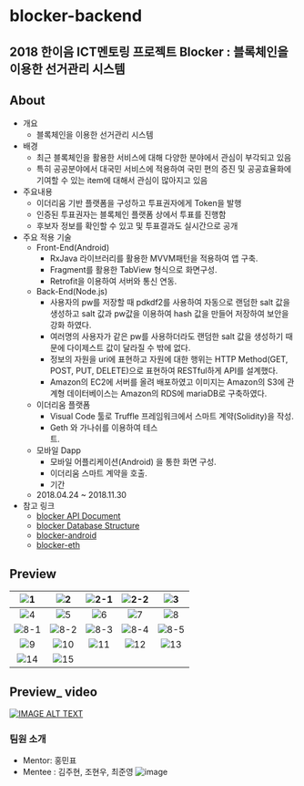 # blocker-backend

## 2018 한이음 ICT멘토링 프로젝트 Blocker : 블록체인을 이용한 선거관리 시스템

## About
- 개요
  - 블록체인을 이용한 선거관리 시스템
- 배경
  - 최근 블록체인을 활용한 서비스에 대해 다양한 분야에서 관심이 부각되고 있음 
  - 특히 공공분야에서 대국민 서비스에 적용하여 국민 편의 증진 및 공공효율화에 기여할 수 있는 item에 대해서 관심이 많아지고 있음
- 주요내용
  - 이더리움 기반 플랫폼을 구성하고 투표권자에게 Token을 발행
  - 인증된 투표권자는 블록체인 플랫폼 상에서 투표를 진행함
  - 후보자 정보를 확인할 수 있고 및 투표결과도 실시간으로 공개
- 주요 적용 기술
  - Front-End(Android)
    - RxJava 라이브러리를 활용한 MVVM패턴을 적용하여 앱 구축.
    - Fragment를 활용한 TabView 형식으로 화면구성.
    - Retrofit을 이용하여 서버와 통신 연동. 
  - Back-End(Node.js)
    - 사용자의 pw를 저장할 때 pdkdf2를 사용하여 자동으로 랜덤한 salt 값을 생성하고 salt 값과 pw값을 이용하여 hash 값을 만들어 저장하여 보안을 강화 하였다. 
    - 여러명의 사용자가 같은 pw를 사용하더라도 랜덤한 salt 값을 생성하기 때문에 다이제스트 값이 달라질 수 밖에 없다.
    - 정보의 자원을 uri에 표현하고 자원에 대한 행위는 HTTP Method(GET, POST, PUT, DELETE)으로 표현하여 RESTful하게 API를 설계했다.
    - Amazon의 EC2에 서버를 올려 배포하였고 이미지는 Amazon의 S3에 관계형 데이터베이스는 Amazon의 RDS에 mariaDB로 구축하였다.
  - 이더리움 플랫폼
    - Visual Code 툴로 Truffle 프레임워크에서 스마트 계약(Solidity)을 작성.
    - Geth 와 가나쉬를 이용하여 테스트.                                                                               
  - 모바일 Dapp
    - 모바일 어플리케이션(Android) 을 통한 화면 구성.
    - 이더리움 스마트 계약을 호출.
    - 기간
  - 2018.04.24 ~ 2018.11.30
- 참고 링크
  - [blocker API Document](https://github.com/Hanium-Blocker/blocker-backend/wiki/Blocker-API-Document)
  - [blocker Database Structure](https://github.com/Hanium-Blocker/blocker-backend/wiki/Blocker-Database-Structure)
  - [blocker-android](https://github.com/Hanium-Blocker/blocker_android)
  - [blocker-eth](https://github.com/Hanium-Blocker/blocker_eth)

## Preview
| ![1](https://github.com/Hanium-Blocker/blocker_android/tree/dev/readmeImage/readmeImage/1.png) | ![2](https://github.com/Hanium-Blocker/blocker_android/tree/dev/readmeImage/readmeImage/2.png) | ![2-1](https://github.com/Hanium-Blocker/blocker_android/tree/dev/readmeImage/readmeImage/2-1.png) | ![2-2](https://github.com/Hanium-Blocker/blocker_android/tree/dev/readmeImage/readmeImage/2-2.png) | ![3](https://github.com/Hanium-Blocker/blocker_android/tree/dev/readmeImage/readmeImage/3.png) |
|:---:|:---:|:---:|:---:|:---:|
| ![4](https://github.com/Hanium-Blocker/blocker_android/tree/dev/readmeImage/readmeImage/4.png) | ![5](https://github.com/Hanium-Blocker/blocker_android/tree/dev/readmeImage/readmeImage/5.png) | ![6](https://github.com/Hanium-Blocker/blocker_android/tree/dev/readmeImage/readmeImage/6.png) | ![7](https://github.com/Hanium-Blocker/blocker_android/tree/dev/readmeImage/readmeImage/7.png) | ![8](https://github.com/Hanium-Blocker/blocker_android/tree/dev/readmeImage/readmeImage/8.png) |
| ![8-1](https://github.com/Hanium-Blocker/blocker_android/tree/dev/readmeImage/readmeImage/8-1.png) | ![8-2](https://github.com/Hanium-Blocker/blocker_android/tree/dev/readmeImage/readmeImage/8-2.png) | ![8-3](https://github.com/Hanium-Blocker/blocker_android/tree/dev/readmeImage/readmeImage/8-3.png) | ![8-4](https://github.com/Hanium-Blocker/blocker_android/tree/dev/readmeImage/readmeImage/8-4.png) | ![8-5](https://github.com/Hanium-Blocker/blocker_android/tree/dev/readmeImage/readmeImage/8-5.png) |
| ![9](https://github.com/Hanium-Blocker/blocker_android/tree/dev/readmeImage/readmeImage/9.png) | ![10](https://github.com/Hanium-Blocker/blocker_android/tree/dev/readmeImage/readmeImage/10.png) | ![11](https://github.com/Hanium-Blocker/blocker_android/tree/dev/readmeImage/readmeImage/11.png) | ![12](https://github.com/Hanium-Blocker/blocker_android/tree/dev/readmeImage/readmeImage/12.png) | ![13](https://github.com/Hanium-Blocker/blocker_android/tree/dev/readmeImage/readmeImage/13.png) |
| ![14](https://github.com/Hanium-Blocker/blocker_android/tree/dev/readmeImage/readmeImage/14.png) | ![15](https://github.com/Hanium-Blocker/blocker_android/tree/dev/readmeImage/readmeImage/15.png) ||||

## Preview_ video
[![IMAGE ALT TEXT](http://img.youtube.com/vi/KF16BYdMv58/0.jpg)](http://www.youtube.com/watch?v=KF16BYdMv58 )

### 팀원 소개
- Mentor: 홍민표
- Mentee : 김주현, 조현우, 최준영
![image](![image](https://user-images.githubusercontent.com/36880294/48470468-d9833c00-e834-11e8-92b5-ad30bca47cf5.png))